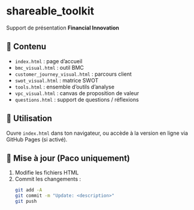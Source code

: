# shareable_toolkit

Support de présentation **Financial Innovation**

## 📁 Contenu
- `index.html` : page d’accueil
- `bmc_visual.html` : outil BMC
- `customer_journey_visual.html` : parcours client
- `swot_visual.html` : matrice SWOT
- `tools.html` : ensemble d’outils d’analyse
- `vpc_visual.html` : canvas de proposition de valeur
- `questions.html` : support de questions / réflexions

## 🚀 Utilisation
Ouvre `index.html` dans ton navigateur, ou accède à la version en ligne via GitHub Pages (si activé).

## 🧩 Mise à jour (Paco uniquement)
1. Modifie les fichiers HTML
2. Commit les changements :
   ```bash
   git add -A
   git commit -m "Update: <description>"
   git push
